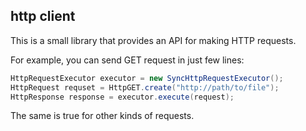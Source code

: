 ## http client
This is a small library that provides an API for making HTTP requests.

For example, you can send GET request in just few lines:
``` Java
HttpRequestExecutor executor = new SyncHttpRequestExecutor();
HttpRequest requset = HttpGET.create("http://path/to/file");
HttpResponse response = executor.execute(request);
```
The same is true for other kinds of requests.
